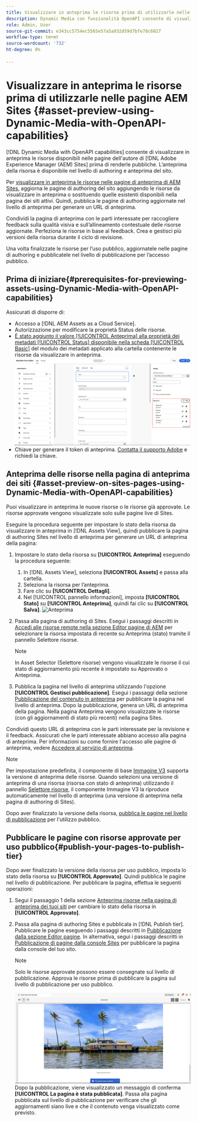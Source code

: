 ```yaml
---
title: Visualizzare in anteprima le risorse prima di utilizzarle nelle pagine AEM Sites
description: Dynamic Media con funzionalità OpenAPI consente di visualizzare in anteprima le risorse sulle pagine di anteprima di Adobe Experience Manager (AEM) Sites. Questa anteprima consente a te e alle parti interessate di rivedere e convalidare gli aggiornamenti alle risorse prima di pubblicarle (con le risorse aggiornate) per l’utilizzo pubblico.
role: Admin, User
source-git-commit: e343cc5754ec5565e57a5a932d59d7bfe78c6027
workflow-type: tm+mt
source-wordcount: '732'
ht-degree: 0%

---
```



# Visualizzare in anteprima le risorse prima di utilizzarle nelle pagine AEM Sites {#asset-preview-using-Dynamic-Media-with-OpenAPI-capabilities}

[!DNL Dynamic Media with OpenAPI capabilities] consente di visualizzare in anteprima le risorse disponibili nelle pagine dell&#39;autore di [!DNL Adobe Experience Manager (AEM) Sites] prima di renderle pubbliche. L’anteprima della risorsa è disponibile nel livello di authoring e anteprima del sito.

Per [visualizzare in anteprima le risorse nelle pagine di anteprima di AEM Sites](#asset-preview-on-sites-pages-using-Dynamic-Media-with-OpenAPI-capabilities), aggiorna le pagine di authoring del sito aggiungendo le risorse da visualizzare in anteprima o sostituendo quelle esistenti disponibili nella pagina dei siti attivi. Quindi, pubblica le pagine di authoring aggiornate nel livello di anteprima per generare un URL di anteprima.

Condividi la pagina di anteprima con le parti interessate per raccogliere feedback sulla qualità visiva e sull’allineamento contestuale delle risorse aggiornate. Perfeziona le risorse in base al feedback. Crea e gestisci più versioni della risorsa durante il ciclo di revisione.

Una volta finalizzate le risorse per l’uso pubblico, aggiornatele nelle pagine di authoring e pubblicatele nel livello di pubblicazione per l’accesso pubblico.

## Prima di iniziare{#prerequisites-for-previewing-assets-using-Dynamic-Media-with-OpenAPI-capabilities}

Assicurati di disporre di:

* Accesso a [!DNL AEM Assets as a Cloud Service].
* Autorizzazione per modificare la proprietà Status delle risorse.
* [È stato aggiunto il valore [!UICONTROL Anteprima] alla proprietà dei metadati [!UICONTROL  Status] disponibile nella scheda [!UICONTROL Basic]](/help/assets/metadata-assets-view.md#edit-metadata-forms) del modulo dei metadati applicato alla cartella contenente le risorse da visualizzare in anteprima.
  ![Aggiungi opzione anteprima](/help/assets/assets/metedata-form-preview.png)
* Chiave per generare il token di anteprima. [Contatta il supporto Adobe](https://helpx.adobe.com/in/contact.html) e richiedi la chiave.

## Anteprima delle risorse nella pagina di anteprima dei siti {#asset-preview-on-sites-pages-using-Dynamic-Media-with-OpenAPI-capabilities}

Puoi visualizzare in anteprima le nuove risorse o le risorse già approvate. Le risorse approvate vengono visualizzate solo sulle pagine live di Sites.

Eseguire la procedura seguente per impostare lo stato della risorsa da visualizzare in anteprima in [!DNL Assets View], quindi pubblicare la pagina di authoring Sites nel livello di anteprima per generare un URL di anteprima della pagina:

1. Impostare lo stato della risorsa su **[!UICONTROL Anteprima]** eseguendo la procedura seguente:

   1. In [!DNL Assets View], seleziona **[!UICONTROL Assets]** e passa alla cartella.
   1. Seleziona la risorsa per l’anteprima.
   1. Fare clic su **[!UICONTROL Dettagli]**.
   1. Nel [!UICONTROL pannello informazioni], imposta **[!UICONTROL Stato]** su **[!UICONTROL Anteprima]**, quindi fai clic su **[!UICONTROL Salva]**.
      ![Anteprima](/help/assets/assets/preview-boat-at-bay.png)

1. Passa alla pagina di authoring di Sites. Esegui i passaggi descritti in [Accedi alle risorse remote nella sezione Editor pagine di AEM](/help/assets/integrate-remote-approved-assets-with-sites.md#access-remote-assets-in-aem-page-editor) per selezionare la risorsa impostata di recente su Anteprima (stato) tramite il pannello Selettore risorse.

   >[!NOTE]
   >
   > In Asset Selector (Selettore risorse) vengono visualizzate le risorse il cui stato di aggiornamento più recente è impostato su Approvato o Anteprima.

1. Pubblica la pagina nel livello di anteprima utilizzando l&#39;opzione **[!UICONTROL Gestisci pubblicazione]**. Esegui i passaggi della sezione [Pubblicazione del contenuto in anteprima](https://experienceleague.adobe.com/en/docs/experience-manager-cloud-service/content/sites/authoring/sites-console/previewing-content) per pubblicare la pagina nel livello di anteprima. Dopo la pubblicazione, genera un URL di anteprima della pagina. Nella pagina Anteprima vengono visualizzate le risorse (con gli aggiornamenti di stato più recenti) nella pagina Sites.

Condividi questo URL di anteprima con le parti interessate per la revisione e il feedback. Assicurati che le parti interessate abbiano accesso alla pagina di anteprima. Per informazioni su come fornire l&#39;accesso alle pagine di anteprima, vedere [Accedere al servizio di anteprima](https://experienceleague.adobe.com/en/docs/experience-manager-cloud-service/content/implementing/using-cloud-manager/manage-environments#access-preview-service).

>[!NOTE]
>
>Per impostazione predefinita, il componente di base [Immagine V3](https://experienceleague.adobe.com/en/docs/experience-manager-core-components/using/wcm-components/image#version-and-compatibility) supporta la versione di anteprima delle risorse. Quando selezioni una versione di anteprima di una risorsa (risorsa con stato di anteprima) utilizzando il pannello [Selettore risorse](https://experienceleague.adobe.com/en/docs/experience-manager-cloud-service/content/assets/manage/asset-selector/asset-selector-upload), il componente Immagine V3 la riproduce automaticamente nel livello di anteprima (una versione di anteprima nella pagina di authoring di Sites).

Dopo aver finalizzato la versione della risorsa, [pubblica le pagine nel livello di pubblicazione](#publish-your-pages-to-publish-tier) per l&#39;utilizzo pubblico.

## Pubblicare le pagine con risorse approvate per uso pubblico{#publish-your-pages-to-publish-tier}

Dopo aver finalizzato la versione della risorsa per uso pubblico, imposta lo stato della risorsa su **[!UICONTROL Approvato]**. Quindi pubblica le pagine nel livello di pubblicazione. Per pubblicare la pagina, effettua le seguenti operazioni:

1. Segui il passaggio 1 della sezione [Anteprima risorse nella pagina di anteprima dei tuoi siti](#asset-preview-on-sites-pages-using-Dynamic-Media-with-OpenAPI-capabilities) per cambiare lo stato della risorsa in **[!UICONTROL Approvato]**.
1. Passa alla pagina di authoring Sites e pubblicala in [!DNL Publish tier]. Pubblicare le pagine eseguendo i passaggi descritti in [Pubblicazione dalla sezione Editor pagine](https://experienceleague.adobe.com/en/docs/experience-manager-cloud-service/content/sites/authoring/page-editor/publishing#publishing-from-the-page-editor).
In alternativa, segui i passaggi descritti in [Pubblicazione di pagine dalla console Sites](https://experienceleague.adobe.com/en/docs/experience-manager-cloud-service/content/sites/authoring/sites-console/publishing-pages#publishing-from-the-sites-console) per pubblicare la pagina dalla console del tuo sito.

   >[!NOTE]
   >
   > Solo le risorse approvate possono essere consegnate sul livello di pubblicazione. Approva le risorse prima di pubblicare la pagina sul livello di pubblicazione per uso pubblico.

   ![La pagina è stata pubblicata](/help/assets/assets/the-page-has-been-publushed.png)
Dopo la pubblicazione, viene visualizzato un messaggio di conferma **[!UICONTROL La pagina è stata pubblicata]**. Passa alla pagina pubblicata sul livello di pubblicazione per verificare che gli aggiornamenti siano live e che il contenuto venga visualizzato come previsto.

